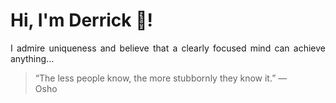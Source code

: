 # Hi, I'm Derrick 👋!
<p align="justify">I admire uniqueness and believe that a clearly focused mind can achieve anything...</p> 
<!-- #quote-start -->
<blockquote>&ldquo;The less people know, the more stubbornly they know it.&rdquo; &mdash; <footer>Osho</footer></blockquote>
<!-- #quote-end -->
